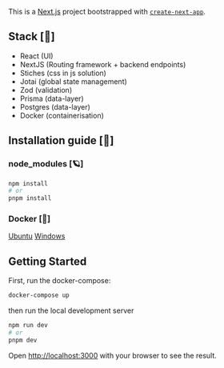 This is a [Next.js](https://nextjs.org/) project bootstrapped with [`create-next-app`](https://github.com/vercel/next.js/tree/canary/packages/create-next-app).

## Stack [💫]
* React (UI)
* NextJS (Routing framework + backend endpoints)
* Stiches (css in js solution)
* Jotai (global state management)
* Zod (validation)
* Prisma (data-layer)
* Postgres (data-layer)
* Docker (containerisation)

## Installation guide [🔧]
### node_modules [🪐]
```bash
npm install
# or
pnpm install
```

### Docker [🐳]
[Ubuntu](https://docs.docker.com/engine/install/ubuntu/)
[Windows](https://docs.docker.com/engine/install/)


## Getting Started
First, run the docker-compose:

```bash
docker-compose up
```

then run the local development server
```bash
npm run dev
# or
pnpm dev
```

Open [http://localhost:3000](http://localhost:3000) with your browser to see the result.
